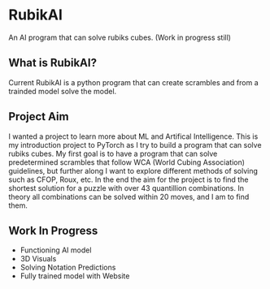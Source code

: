 # RubikAI

An AI program that can solve rubiks cubes. (Work in progress still)

## What is RubikAI?
Current RubikAI is a python program that can create scrambles and from a trainded model solve the model.

## Project Aim
I wanted a project to learn more about ML and Artifical Intelligence. This is my introduction project to PyTorch as I try to build a program that can solve rubiks cubes. My first goal is to have a program that can solve predetermined scrambles that follow WCA (World Cubing Association) guidelines, but further along I want to explore different methods of solving such as CFOP, Roux, etc. In the end the aim for the project is to find the shortest solution for a puzzle with over 43 quantillion combinations. In theory all combinations can be solved within 20 moves, and I am to find them.

## Work In Progress
- Functioning AI model
- 3D Visuals
- Solving Notation Predictions
- Fully trained model with Website

